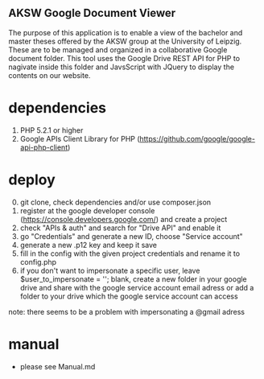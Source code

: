 ## AKSW Google Document Viewer ##

The purpose of this application is to enable a view of the bachelor and master theses offered by the AKSW group at the University of Leipzig.
These are to be managed and organized in a collaborative Google document folder. This tool uses the Google Drive REST API for PHP to nagivate inside this folder and JavsScript with JQuery to display the contents on our website.

# dependencies #

1. PHP 5.2.1 or higher
2. Google APIs Client Library for PHP (https://github.com/google/google-api-php-client)

# deploy #

0. git clone, check dependencies and/or use composer.json
1. register at the google developer console (https://console.developers.google.com/) and create a project
2. check "APIs & auth" and search for "Drive API" and enable it
3. go "Credentials" and generate a new ID, choose "Service account"
4. generate a new .p12 key and keep it save
5. fill in the config with the given project credentials and rename it to config.php
6. if you don't want to impersonate a specific user, leave $user_to_impersonate = ''; blank, create a new folder in your google drive and share with the google service account email adress or add a folder to your drive which the google service account can access

note: there seems to be a problem with impersonating a @gmail adress

# manual #

* please see Manual.md
